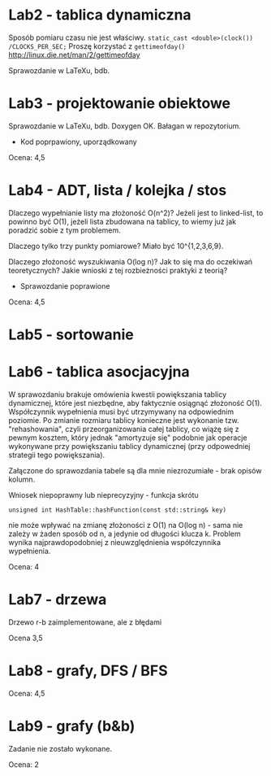 # Lab2 - tablica dynamiczna

Sposób pomiaru czasu nie jest właściwy.
``static_cast <double>(clock()) /CLOCKS_PER_SEC;``
Proszę korzystać z ``gettimeofday()`` http://linux.die.net/man/2/gettimeofday

Sprawozdanie w LaTeXu, bdb.



# Lab3 - projektowanie obiektowe

Sprawozdanie w LaTeXu, bdb.
Doxygen OK.
Bałagan w repozytorium.

- Kod poprpawiony, uporządkowany

Ocena: 4,5

# Lab4 - ADT, lista / kolejka / stos

Dlaczego wypełnianie listy ma złożoność O(n^2)? Jeżeli jest to linked-list, to
powinno być O(1), jeżeli lista zbudowana na tablicy, to wiemy już jak poradzić
sobie z tym problemem.

Dlaczego tylko trzy punkty pomiarowe? Miało być 10^{1,2,3,6,9}.

Dlaczego złożoność wyszukiwania O(log n)? Jak to się ma do oczekiwań teoretycznych?
Jakie wnioski z tej rozbieżności praktyki z teorią?

- Sprawozdanie poprawione

Ocena: 4,5


# Lab5 - sortowanie

# Lab6 - tablica asocjacyjna

W sprawozdaniu brakuje omówienia kwestii powiększania tablicy dynamicznej, które
jest niezbędne, aby faktycznie osiągnąć złożoność O(1). Współczynnik wypełnienia
musi być utrzymywany na odpowiednim poziomie. Po zmianie rozmiaru tablicy konieczne
jest wykonanie tzw. "rehashowania", czyli przeorganizowania całej tablicy, co wiążę
się z pewnym kosztem, który jednak "amortyzuje się" podobnie jak operacje wykonywane
przy powiększaniu tablicy dynamicznej (przy odpowedniej strategii tego powiększania).

Załączone do sprawozdania tabele są dla mnie niezrozumiałe - brak opisów kolumn.

Wniosek niepoprawny lub nieprecyzyjny - funkcja skrótu

```
unsigned int HashTable::hashFunction(const std::string& key)
```

nie może wpływać na zmianę złożoności z O(1) na O(log n) - sama nie zależy w
żaden sposób od n, a jedynie od długości klucza k.
Problem wynika najprawdopodobniej z nieuwzględnienia współczynnika wypełnienia.

Ocena: 4

# Lab7 - drzewa

Drzewo r-b zaimplementowane, ale z błędami

Ocena 3,5

# Lab8 - grafy, DFS / BFS

Ocena: 4,5

# Lab9 - grafy (b&b)

Zadanie nie zostało wykonane.

Ocena: 2
